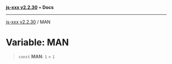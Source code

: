 [**js-xxx v2.2.30**](../README.md) • **Docs**

***

[js-xxx v2.2.30](../README.md) / MAN

# Variable: MAN

> `const` **MAN**: `1` = `1`
